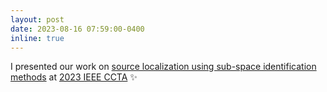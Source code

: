 ```yaml
---
layout: post
date: 2023-08-16 07:59:00-0400
inline: true
---
```


I presented our work on [source localization using sub-space identification methods](https://ieeexplore.ieee.org/abstract/document/10252510) at [2023 IEEE CCTA](https://ieeecss.org/event/7th-ieee-conference-control-technology-and-applications) :sparkles:

